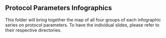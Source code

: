 ## Protocol Parameters Infographics

This folder will bring together the map of all four groups of each infographic series on protocol parameters. To have the individual slides, please refer to their respective directories.
